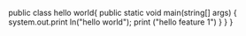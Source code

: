 public class hello world{
      public static void main(string[] args) {
           system.out.print ln("hello world");
           print ("hello feature 1")
              }
           }
        }   


